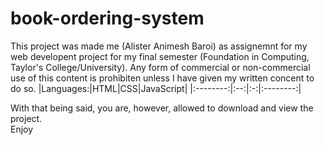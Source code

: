 # book-ordering-system

This project was made me (Alister Animesh Baroi) as assignemnt for my web developent project for my final semester (Foundation in Computing, Taylor's College/University). Any form of commercial or non-commercial use of this content is prohibiten unless I have given my written concent to do so. 
|Languages:|HTML|CSS|JavaScript|
|:--------:|:--:|:-:|:--------:|

With that being said, you are, however, allowed to download and view the project.<br>
Enjoy

